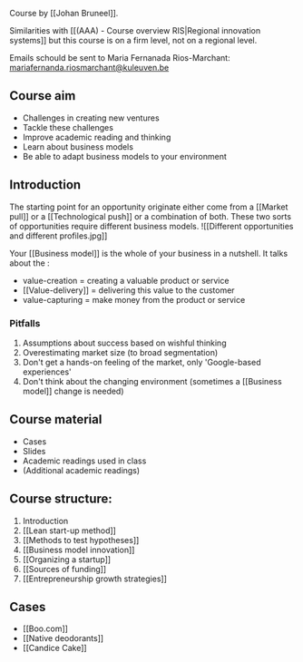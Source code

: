 Course by [[Johan Bruneel]].

Similarities with [[(AAA) - Course overview RIS|Regional innovation systems]] but this course is on a firm level, not on a regional level.

Emails schould be sent to Maria Fernanada Rios-Marchant: mariafernanda.riosmarchant@kuleuven.be

## Course aim
- Challenges in creating new ventures
- Tackle these challenges
- Improve academic reading and thinking
- Learn about business models
- Be able to  adapt business models to your environment

## Introduction
The starting point for an opportunity originate either come from a [[Market pull]] or a [[Technological push]] or a combination of both. These two sorts of opportunities require different business models.
![[Different opportunities and different profiles.jpg]]

Your [[Business model]] is the whole of your business in a nutshell. It talks about the :
- value-creation = creating a valuable product or service
- [[Value-delivery]] = delivering this value to the customer
- value-capturing = make money from the product or service

### Pitfalls
1. Assumptions about success based on wishful thinking
2. Overestimating market size (to broad segmentation)
3. Don't get a hands-on feeling of the market, only 'Google-based experiences'
4. Don't think about the changing environment (sometimes a [[Business model]] change is needed)

## Course material
- Cases
- Slides
- Academic readings used in class
- (Additional academic readings)

## Course structure:
1. Introduction
2. [[Lean start-up method]]
3. [[Methods to test hypotheses]]
4. [[Business model innovation]]
5. [[Organizing a startup]]
6. [[Sources of funding]]
7. [[Entrepreneurship growth strategies]]

## Cases
- [[Boo.com]] 
- [[Native deodorants]] 
- [[Candice Cake]]